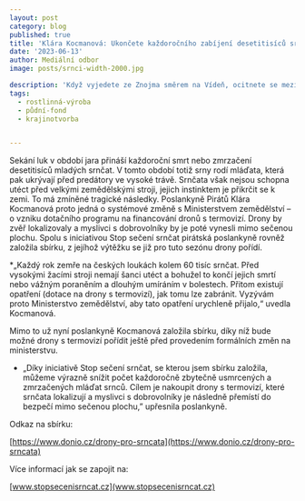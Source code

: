 ```yaml
---
layout: post
category: blog
published: true
title: 'Klára Kocmanová: Ukončete každoročního zabíjení desetitisíců srnčat! '
date: '2023-06-13'
author: Mediální odbor
image: posts/srnci-width-2000.jpg

description: 'Když vyjedete ze Znojma směrem na Vídeň, ocitnete se mezi lány polí. Znojemsko se vyznačuje vysokým podílem úrodné černozemě, tedy základního neobnovitelného přírodního bohatství. Po několika kilometrech na výpadovce se po levé straně uprostřed pole na skoro 9 hektarech rozléhá velký výrobní závod společnosti Nevoga s.r.o. '
tags:
  - rostlinná-výroba
  - půdní-fond
  - krajinotvorba


---
```

Sekání luk v období jara přináší každoroční smrt nebo zmrzačení desetitisíců mladých srnčat. V tomto období totiž srny rodí mláďata, která pak ukrývají před predátory ve vysoké trávě. Srnčata však nejsou schopna utéct před velkými zemědělskými stroji, jejich instinktem je přikrčit se k zemi. To má zmíněné tragické následky. Poslankyně Pirátů Klára Kocmanová proto jedná o systémové změně s Ministerstvem zemědělství – o vzniku dotačního programu na financování dronů s termovizí. Drony by zvěř lokalizovaly a myslivci s dobrovolníky by je poté vynesli mimo sečenou plochu. Spolu s iniciativou Stop sečení srnčat pirátská poslankyně rovněž založila sbírku, z jejíhož výtěžku se již pro tuto sezónu drony pořídí.



*„Každý rok zemře na českých loukách kolem 60 tisíc srnčat. Před vysokými žacími stroji nemají šanci utéct a bohužel to končí jejich smrtí nebo vážným poraněním a dlouhým umíráním v bolestech. Přitom existují opatření (dotace na drony s termovizí), jak tomu lze zabránit. Vyzývám proto Ministerstvo zemědělství, aby tato opatření urychleně přijalo,“ uvedla Kocmanová.



Mimo to už nyní poslankyně Kocmanová založila sbírku, díky níž bude možné drony s termovizí pořídit ještě před provedením formálních změn na ministerstvu. 



* „Díky iniciativě Stop sečení srnčat, se kterou jsem sbírku založila, můžeme výrazně snížit počet každoročně zbytečně usmrcených a zmrzačených mláďat srnců. Cílem je nakoupit drony s termovizí, které srnčata lokalizují a myslivci s dobrovolníky je následně přemístí do bezpečí mimo sečenou plochu,” upřesnila poslankyně.



Odkaz na sbírku: 

[https://www.donio.cz/drony-pro-srncata](https://www.donio.cz/drony-pro-srncata)

Více informací jak se zapojit na:

[www.stopsecenisrncat.cz](www.stopsecenisrncat.cz)
